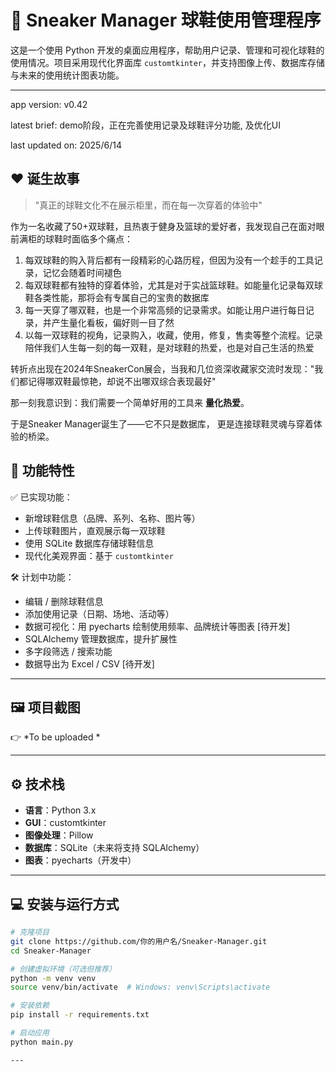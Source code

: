 # 👟 Sneaker Manager 球鞋使用管理程序

这是一个使用 Python 开发的桌面应用程序，帮助用户记录、管理和可视化球鞋的使用情况。项目采用现代化界面库 `customtkinter`，并支持图像上传、数据库存储与未来的使用统计图表功能。


---
app version: v0.42

latest brief: demo阶段，正在完善使用记录及球鞋评分功能, 及优化UI

last updated on: 2025/6/14

## ❤️ 诞生故事

> "真正的球鞋文化不在展示柜里，而在每一次穿着的体验中"

作为一名收藏了50+双球鞋，且热衷于健身及篮球的爱好者，我发现自己在面对眼前满柜的球鞋时面临多个痛点：
1. 每双球鞋的购入背后都有一段精彩的心路历程，但因为没有一个趁手的工具记录，记忆会随着时间褪色
2. 每双球鞋都有独特的穿着体验，尤其是对于实战篮球鞋。如能量化记录每双球鞋各类性能，那将会有专属自己的宝贵的数据库
3. 每一天穿了哪双鞋，也是一个非常高频的记录需求。如能让用户进行每日记录，并产生量化看板，偏好则一目了然
4. 以每一双球鞋的视角，记录购入，收藏，使用，修复，售卖等整个流程。记录陪伴我们人生每一刻的每一双鞋，是对球鞋的热爱，也是对自己生活的热爱

转折点出现在2024年SneakerCon展会，当我和几位资深收藏家交流时发现："我们都记得哪双鞋最惊艳，却说不出哪双综合表现最好"

那一刻我意识到：我们需要一个简单好用的工具来 ****量化热爱****。

于是Sneaker Manager诞生了——它不只是数据库，
更是连接球鞋灵魂与穿着体验的桥梁。


## 🚀 功能特性

✅ 已实现功能：

- 新增球鞋信息（品牌、系列、名称、图片等）
- 上传球鞋图片，直观展示每一双球鞋
- 使用 SQLite 数据库存储球鞋信息
- 现代化美观界面：基于 `customtkinter`

🛠️ 计划中功能：

- 编辑 / 删除球鞋信息
- 添加使用记录（日期、场地、活动等）
- 数据可视化：用 pyecharts 绘制使用频率、品牌统计等图表 [待开发]
- SQLAlchemy 管理数据库，提升扩展性
- 多字段筛选 / 搜索功能
- 数据导出为 Excel / CSV [待开发]

---

## 🖼️ 项目截图

👉 *To be uploaded *

---

## ⚙️ 技术栈

- **语言**：Python 3.x
- **GUI**：customtkinter
- **图像处理**：Pillow
- **数据库**：SQLite（未来将支持 SQLAlchemy）
- **图表**：pyecharts（开发中）

---

## 💻 安装与运行方式

```bash
# 克隆项目
git clone https://github.com/你的用户名/Sneaker-Manager.git
cd Sneaker-Manager

# 创建虚拟环境（可选但推荐）
python -m venv venv
source venv/bin/activate  # Windows: venv\Scripts\activate

# 安装依赖
pip install -r requirements.txt

# 启动应用
python main.py

---

